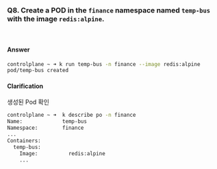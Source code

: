 ### Q8. Create a POD in the `finance` namespace named `temp-bus` with the image `redis:alpine`.

<br>

#### Answer

```Bash
controlplane ~ ➜ k run temp-bus -n finance --image redis:alpine
pod/temp-bus created
```

#### Clarification

생성된 Pod 확인

```Bash
controlplane ~ ➜  k describe po -n finance
Name:             temp-bus
Namespace:        finance
...
Containers:
  temp-bus:
    Image:          redis:alpine
    ...
```
